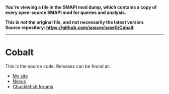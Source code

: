 **You're viewing a file in the SMAPI mod dump, which contains a copy of every open-source SMAPI mod
for queries and analysis.**

**This is _not_ the original file, and not necessarily the latest version.**  
**Source repository: https://github.com/spacechase0/Cobalt**

----

# Cobalt

This is the source code. Releases can be found at:
* [My site](https://spacechase0.com/mods/stardew-valley/cobalt/)
* [Nexus](http://www.nexusmods.com/stardewvalley/mods/1723/)
* [Chucklefish forums](http://community.playstarbound.com/resources/cobalt.5139/)
